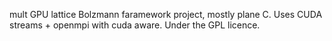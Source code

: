 mult GPU lattice Bolzmann faramework project, mostly plane C.
Uses CUDA streams + openmpi with cuda aware.
Under the GPL licence.

